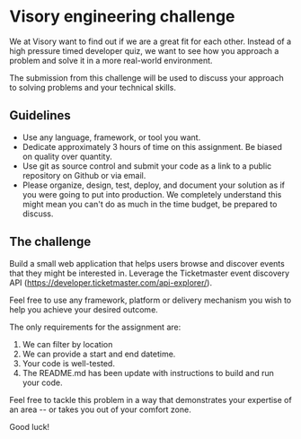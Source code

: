 # Visory engineering challenge

We at Visory want to find out if we are a great fit for each other. Instead of a high pressure timed developer quiz, we want to see how you approach a problem and solve it in a more real-world environment.

The submission from this challenge will be used to discuss your approach to solving problems and your technical skills.


## Guidelines
-   Use any language, framework, or tool you want.
-   Dedicate approximately 3 hours of time on this assignment. Be biased on quality over quantity.
-   Use git as source control and submit your code as a link to a public repository on Github or via email.
-   Please organize, design, test, deploy, and document your solution as if you were going to put into production. We completely understand this might mean you can't do as much in the time budget, be prepared to discuss.


## The challenge
Build a small web application that helps users browse and discover events that they might be interested in.
Leverage the Ticketmaster event discovery API (https://developer.ticketmaster.com/api-explorer/).

Feel free to use any framework, platform or delivery mechanism you wish to help you achieve your desired outcome.

The only requirements for the assignment are:

1. We can filter by location
2. We can provide a start and end datetime.
3. Your code is well-tested.
4. The README.md has been update with instructions to build and run your code.

Feel free to tackle this problem in a way that demonstrates your expertise of an area -- or takes you out of your comfort zone. 

Good luck!